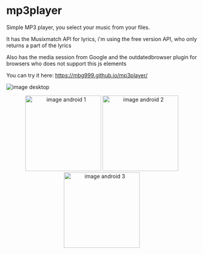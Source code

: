 # mp3player
Simple MP3 player, you select your music from your files.

It has the Musixmatch API for lyrics, i'm using the free version API, who only returns a part of the lyrics

Also has the media session from Google and the outdatedbrowser plugin for browsers who does not support this js elements

You can try it here: https://mbg999.github.io/mp3player/

![image desktop](https://i.imgur.com/DJrNS0G.png)

<p align="center">
  <img src="https://i.imgur.com/dk1MhaF.jpg" width="200" alt="image android 1">
  <img src="https://i.imgur.com/yGInRVX.jpg" width="200" alt="image android 2">
  <img src="https://i.imgur.com/JqbmBvj.jpg" width="200" alt="image android 3">
</p>
